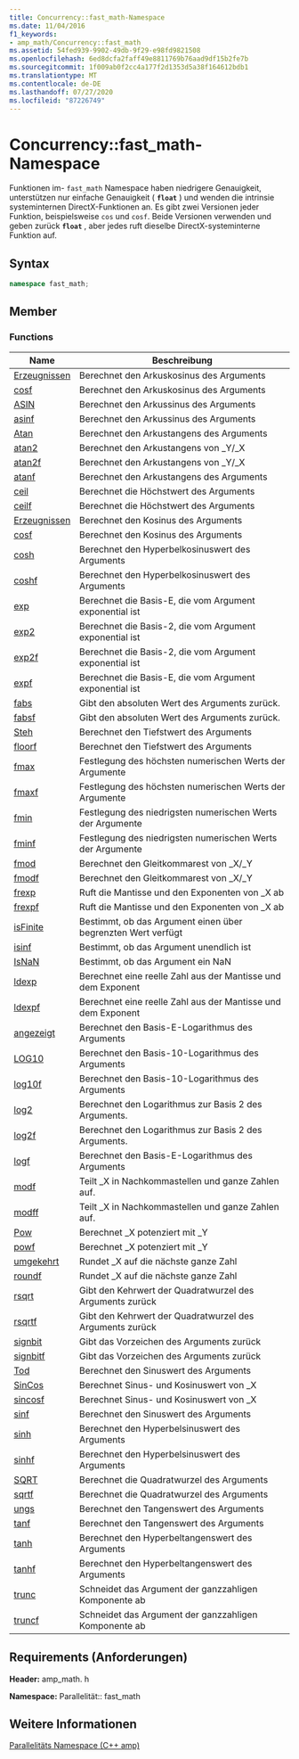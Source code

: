 ```yaml
---
title: Concurrency::fast_math-Namespace
ms.date: 11/04/2016
f1_keywords:
- amp_math/Concurrency::fast_math
ms.assetid: 54fed939-9902-49db-9f29-e98fd9821508
ms.openlocfilehash: 6ed8dcfa2faff49e8811769b76aad9df15b2fe7b
ms.sourcegitcommit: 1f009ab0f2cc4a177f2d1353d5a38f164612bdb1
ms.translationtype: MT
ms.contentlocale: de-DE
ms.lasthandoff: 07/27/2020
ms.locfileid: "87226749"
---
```

# <a name="concurrencyfast_math-namespace"></a>Concurrency::fast_math-Namespace

Funktionen im- `fast_math` Namespace haben niedrigere Genauigkeit, unterstützen nur einfache Genauigkeit ( **`float`** ) und wenden die intrinsie systeminternen DirectX-Funktionen an. Es gibt zwei Versionen jeder Funktion, beispielsweise `cos` und `cosf`. Beide Versionen verwenden und geben zurück **`float`** , aber jedes ruft dieselbe DirectX-systeminterne Funktion auf.

## <a name="syntax"></a>Syntax

```cpp
namespace fast_math;
```

## <a name="members"></a>Member

### <a name="functions"></a>Functions

|Name|Beschreibung|
|----------|-----------------|
|[Erzeugnissen](concurrency-fast-math-namespace-functions.md#cos)|Berechnet den Arkuskosinus des Arguments|
|[cosf](concurrency-fast-math-namespace-functions.md#cosf)|Berechnet den Arkuskosinus des Arguments|
|[ASIN](concurrency-fast-math-namespace-functions.md#asin)|Berechnet den Arkussinus des Arguments|
|[asinf](concurrency-fast-math-namespace-functions.md#asinf)|Berechnet den Arkussinus des Arguments|
|[Atan](concurrency-fast-math-namespace-functions.md#atan)|Berechnet den Arkustangens des Arguments|
|[atan2](concurrency-fast-math-namespace-functions.md#atan2)|Berechnet den Arkustangens von _Y/_X|
|[atan2f](concurrency-fast-math-namespace-functions.md#atan2f)|Berechnet den Arkustangens von _Y/_X|
|[atanf](concurrency-fast-math-namespace-functions.md#atanf)|Berechnet den Arkustangens des Arguments|
|[ceil](concurrency-fast-math-namespace-functions.md#ceil)|Berechnet die Höchstwert des Arguments|
|[ceilf](concurrency-fast-math-namespace-functions.md#ceilf)|Berechnet die Höchstwert des Arguments|
|[Erzeugnissen](concurrency-fast-math-namespace-functions.md#cos)|Berechnet den Kosinus des Arguments|
|[cosf](concurrency-fast-math-namespace-functions.md#cosf)|Berechnet den Kosinus des Arguments|
|[cosh](concurrency-fast-math-namespace-functions.md#cosh)|Berechnet den Hyperbelkosinuswert des Arguments|
|[coshf](concurrency-fast-math-namespace-functions.md#coshf)|Berechnet den Hyperbelkosinuswert des Arguments|
|[exp](concurrency-fast-math-namespace-functions.md#exp)|Berechnet die Basis-E, die vom Argument exponential ist|
|[exp2](concurrency-fast-math-namespace-functions.md#exp2)|Berechnet die Basis-2, die vom Argument exponential ist|
|[exp2f](concurrency-fast-math-namespace-functions.md#exp2f)|Berechnet die Basis-2, die vom Argument exponential ist|
|[expf](concurrency-fast-math-namespace-functions.md#expf)|Berechnet die Basis-E, die vom Argument exponential ist|
|[fabs](concurrency-fast-math-namespace-functions.md#fabs)|Gibt den absoluten Wert des Arguments zurück.|
|[fabsf](concurrency-fast-math-namespace-functions.md#fabsf)|Gibt den absoluten Wert des Arguments zurück.|
|[Steh](concurrency-fast-math-namespace-functions.md#floor)|Berechnet den Tiefstwert des Arguments|
|[floorf](concurrency-fast-math-namespace-functions.md#floorf)|Berechnet den Tiefstwert des Arguments|
|[fmax](concurrency-fast-math-namespace-functions.md#fmax)|Festlegung des höchsten numerischen Werts der Argumente|
|[fmaxf](concurrency-fast-math-namespace-functions.md#fmaxf)|Festlegung des höchsten numerischen Werts der Argumente|
|[fmin](concurrency-fast-math-namespace-functions.md#fmin)|Festlegung des niedrigsten numerischen Werts der Argumente|
|[fminf](concurrency-fast-math-namespace-functions.md#fminf)|Festlegung des niedrigsten numerischen Werts der Argumente|
|[fmod](concurrency-fast-math-namespace-functions.md#fmod)|Berechnet den Gleitkommarest von _X/_Y|
|[fmodf](concurrency-fast-math-namespace-functions.md#fmodf)|Berechnet den Gleitkommarest von _X/_Y|
|[frexp](concurrency-fast-math-namespace-functions.md#frexp)|Ruft die Mantisse und den Exponenten von _X ab|
|[frexpf](concurrency-fast-math-namespace-functions.md#frexpf)|Ruft die Mantisse und den Exponenten von _X ab|
|[isFinite](concurrency-fast-math-namespace-functions.md#isfinite)|Bestimmt, ob das Argument einen über begrenzten Wert verfügt|
|[isinf](concurrency-fast-math-namespace-functions.md#isinf)|Bestimmt, ob das Argument unendlich ist|
|[IsNaN](concurrency-fast-math-namespace-functions.md#isnan)|Bestimmt, ob das Argument ein NaN|
|[ldexp](concurrency-fast-math-namespace-functions.md#ldexp)|Berechnet eine reelle Zahl aus der Mantisse und dem Exponent|
|[ldexpf](concurrency-fast-math-namespace-functions.md#ldexpf)|Berechnet eine reelle Zahl aus der Mantisse und dem Exponent|
|[angezeigt](concurrency-fast-math-namespace-functions.md#log)|Berechnet den Basis-E-Logarithmus des Arguments|
|[LOG10](concurrency-fast-math-namespace-functions.md#log10)|Berechnet den Basis-10-Logarithmus des Arguments|
|[log10f](concurrency-fast-math-namespace-functions.md#log10f)|Berechnet den Basis-10-Logarithmus des Arguments|
|[log2](concurrency-fast-math-namespace-functions.md#log2)|Berechnet den Logarithmus zur Basis 2 des Arguments.|
|[log2f](concurrency-fast-math-namespace-functions.md#log2f)|Berechnet den Logarithmus zur Basis 2 des Arguments.|
|[logf](concurrency-fast-math-namespace-functions.md#logf)|Berechnet den Basis-E-Logarithmus des Arguments|
|[modf](concurrency-fast-math-namespace-functions.md#modf)|Teilt _X in Nachkommastellen und ganze Zahlen auf.|
|[modff](concurrency-fast-math-namespace-functions.md#modff)|Teilt _X in Nachkommastellen und ganze Zahlen auf.|
|[Pow](concurrency-fast-math-namespace-functions.md#pow)|Berechnet _X potenziert mit _Y|
|[powf](concurrency-fast-math-namespace-functions.md#powf)|Berechnet _X potenziert mit _Y|
|[umgekehrt](concurrency-fast-math-namespace-functions.md#round)|Rundet _X auf die nächste ganze Zahl|
|[roundf](concurrency-fast-math-namespace-functions.md#roundf)|Rundet _X auf die nächste ganze Zahl|
|[rsqrt](concurrency-fast-math-namespace-functions.md#rsqrt)|Gibt den Kehrwert der Quadratwurzel des Arguments zurück|
|[rsqrtf](concurrency-fast-math-namespace-functions.md#rsqrtf)|Gibt den Kehrwert der Quadratwurzel des Arguments zurück|
|[signbit](concurrency-fast-math-namespace-functions.md#signbit)|Gibt das Vorzeichen des Arguments zurück|
|[signbitf](concurrency-fast-math-namespace-functions.md#signbitf)|Gibt das Vorzeichen des Arguments zurück|
|[Tod](concurrency-fast-math-namespace-functions.md#sin)|Berechnet den Sinuswert des Arguments|
|[SinCos](concurrency-fast-math-namespace-functions.md#sincos)|Berechnet Sinus- und Kosinuswert von _X|
|[sincosf](concurrency-fast-math-namespace-functions.md#sincosf)|Berechnet Sinus- und Kosinuswert von _X|
|[sinf](concurrency-fast-math-namespace-functions.md#sinf)|Berechnet den Sinuswert des Arguments|
|[sinh](concurrency-fast-math-namespace-functions.md#sinh)|Berechnet den Hyperbelsinuswert des Arguments|
|[sinhf](concurrency-fast-math-namespace-functions.md#sinhf)|Berechnet den Hyperbelsinuswert des Arguments|
|[SQRT](concurrency-fast-math-namespace-functions.md#sqrt)|Berechnet die Quadratwurzel des Arguments|
|[sqrtf](concurrency-fast-math-namespace-functions.md#sqrtf)|Berechnet die Quadratwurzel des Arguments|
|[ungs](concurrency-fast-math-namespace-functions.md#tan)|Berechnet den Tangenswert des Arguments|
|[tanf](concurrency-fast-math-namespace-functions.md#tanf)|Berechnet den Tangenswert des Arguments|
|[tanh](concurrency-fast-math-namespace-functions.md#tanh)|Berechnet den Hyperbeltangenswert des Arguments|
|[tanhf](concurrency-fast-math-namespace-functions.md#tanhf)|Berechnet den Hyperbeltangenswert des Arguments|
|[trunc](concurrency-fast-math-namespace-functions.md#trunc)|Schneidet das Argument der ganzzahligen Komponente ab|
|[truncf](concurrency-fast-math-namespace-functions.md#truncf)|Schneidet das Argument der ganzzahligen Komponente ab|

## <a name="requirements"></a>Requirements (Anforderungen)

**Header:** amp_math. h

**Namespace:** Parallelität:: fast_math

## <a name="see-also"></a>Weitere Informationen

[Parallelitäts Namespace (C++ amp)](concurrency-namespace-cpp-amp.md)
